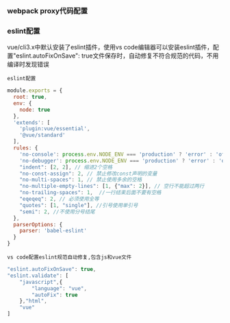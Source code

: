 ### webpack proxy代码配置

### eslint配置

vue/cli3.x中默认安装了eslint插件，使用vs code编辑器可以安装eslint插件，配置"eslint.autoFixOnSave": true文件保存时，自动修复不符合规范的代码，不用编译时发现错误

`eslint配置`

```js
module.exports = {
  root: true,
  env: {
    node: true
  },
  'extends': [
    'plugin:vue/essential',
    '@vue/standard'
  ],
  rules: {
    'no-console': process.env.NODE_ENV === 'production' ? 'error' : 'off',
    'no-debugger': process.env.NODE_ENV === 'production' ? 'error' : 'off',
    "indent": [2, 2], // 缩进2个空格
    "no-const-assign": 2, // 禁止修改const声明的变量
    "no-multi-spaces": 1, // 禁止使用多余的空格
    "no-multiple-empty-lines": [1, {"max": 2}], // 空行不能超过两行
    "no-trailing-spaces": 1,  //一行结束后面不要有空格
    "eqeqeq": 2, // 必须使用全等
    "quotes": [1, "single"], //引号使用单引号
    "semi": 2, //不使用分号结尾
  },
  parserOptions: {
    parser: 'babel-eslint'
  }
}
```

`vs code配置eslint规范自动修复,包含js和vue文件`

```js
"eslint.autoFixOnSave": true,
"eslint.validate": [
    "javascript",{
        "language": "vue",
        "autoFix": true
    },"html",
    "vue"
]
```